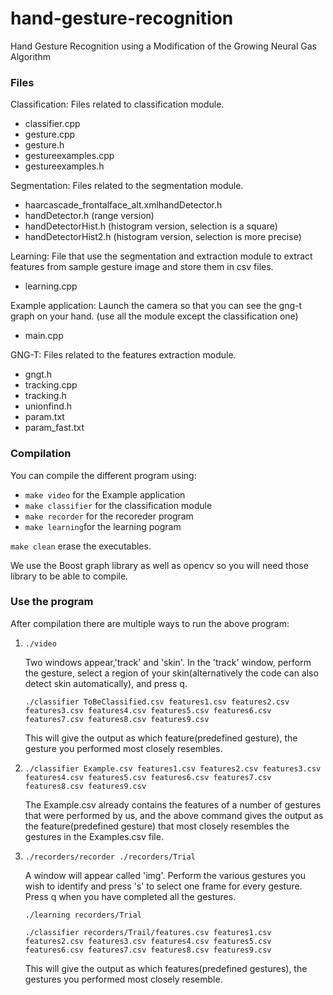 hand-gesture-recognition
========================

Hand Gesture Recognition using a Modification of the Growing Neural Gas Algorithm

### Files
Classification: Files related to classification module.

 - classifier.cpp
 - gesture.cpp
 - gesture.h 
 - gestureexamples.cpp
 - gestureexamples.h

Segmentation: Files related to the segmentation module.
 
 - haarcascade_frontalface_alt.xmlhandDetector.h
 - handDetector.h (range version)
 - handDetectorHist.h (histogram version, selection is a square)
 - handDetectorHist2.h (histogram version, selection is more precise)
 
Learning: File that use the segmentation and extraction module to extract features from sample gesture image and store them in csv files.

 - learning.cpp
 
Example application: Launch the camera so that you can see the gng-t graph on your hand. (use all the module except the classification one)
 
 - main.cpp
 
GNG-T: Files related to the features extraction module.

 - gngt.h
 - tracking.cpp
 - tracking.h
 - unionfind.h
 - param.txt
 - param_fast.txt

### Compilation
You can compile the different program using:

 - `make video` for the Example application
 - `make classifier` for the classification module
 - `make recorder` for the recoreder program
 - `make learning`for the learning pogram
 
`make clean` erase the executables.

We use the Boost graph library as well as opencv so you will need those library to be able to compile.

### Use the program

After compilation there are multiple ways to run the above program:

1.  `./video`

    Two windows appear,'track' and 'skin'. In the 'track' window, perform the gesture, select a region of your skin(alternatively the code can also detect skin automatically), and press q.
    
    `./classifier ToBeClassified.csv features1.csv features2.csv features3.csv features4.csv features5.csv features6.csv features7.csv features8.csv features9.csv`
    
    This will give the output as which feature(predefined gesture), the gesture you performed most closely resembles.

2. `./classifier Example.csv features1.csv features2.csv features3.csv features4.csv features5.csv features6.csv features7.csv features8.csv features9.csv`

    The Example.csv already contains the features of a number of gestures that were performed by us, and the above command gives the output as the feature(predefined gesture) that most closely resembles the gestures in the Examples.csv file.

3. `./recorders/recorder ./recorders/Trial`

    A window will appear called 'img'. Perform the various gestures you wish to identify and press 's' to select one frame for every gesture. Press q when you have completed all the gestures.
    
    `./learning recorders/Trial`
    
    `./classifier recorders/Trail/features.csv features1.csv features2.csv features3.csv features4.csv features5.csv features6.csv features7.csv features8.csv features9.csv`
    
    This will give the output as which features(predefined gestures), the gestures you performed most closely resemble.
    

    
